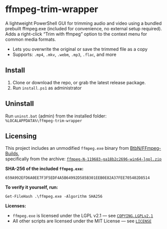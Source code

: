 # ffmpeg-trim-wrapper

A lightweight PowerShell GUI for trimming audio and video using a bundled prebuilt ffmpeg.exe
(included for convenience, no external setup required).
Adds a right-click “Trim with ffmpeg” option to the context menu for common media formats.

- Lets you overwrite the original or save the trimmed file as a copy  
- Supports: `.mp4`, `.mkv`, `.webm`, `.mp3`, `.flac`, and more

## Install

1. Clone or download the repo, or grab the latest release package.
2. Run `install.ps1` as administrator  

## Uninstall

Run `uninst.bat` (admin) from the installed folder:  
`%LOCALAPPDATA%\ffmpeg-trim-wrapper`

## Licensing

This project includes an unmodified `ffmpeg.exe` binary from [BtbN/FFmpeg-Builds](https://github.com/BtbN/FFmpeg-Builds),  
specifically from the archive: [`ffmpeg-N-119683-ga18b2c2696-win64-lgpl.zip`](https://github.com/BtbN/FFmpeg-Builds/releases/download/autobuild-2025-05-24-14-00/ffmpeg-N-119683-ga18b2c2696-win64-lgpl.zip)

**SHA-256 of the included `ffmpeg.exe`:**

    659A992EFD6A0EE7F3F5EDF4A5B64992D585B301EEB0E82A37FEE705402D8514

**To verify it yourself, run:**

    Get-FileHash .\ffmpeg.exe -Algorithm SHA256

**Licenses:**

- `ffmpeg.exe` is licensed under the LGPL v2.1 — see [`COPYING.LGPLv2.1`](COPYING.LGPLv2.1)  
- All other scripts are licensed under the MIT License — see [`LICENSE`](LICENSE)


  
